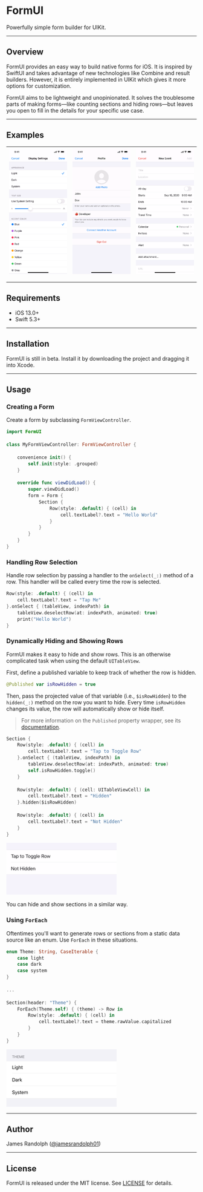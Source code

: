 # FormUI

Powerfully simple form builder for UIKit.

---

## Overview

FormUI provides an easy way to build native forms for iOS. It is inspired by SwiftUI and takes advantage of new technologies like Combine and result builders. However, it is entirely implemented in UIKit which gives it more options for customization.

FormUI aims to be lightweight and unopinionated. It solves the troublesome parts of making forms—like counting sections and hiding rows—but leaves you open to fill in the details for your specific use case.

---

## Examples

| ![Display Settings](https://raw.githubusercontent.com/james01/FormUI/main/Docs/Images/Display.gif) | ![Profile](https://raw.githubusercontent.com/james01/FormUI/main/Docs/Images/Profile.gif) | ![New Event](https://raw.githubusercontent.com/james01/FormUI/main/Docs/Images/Event.gif) |
| :------------------------------------------------------------------------------------------------: | :---------------------------------------------------------------------------------------: | :---------------------------------------------------------------------------------------: |

---

## Requirements

- iOS 13.0+
- Swift 5.3+

---

## Installation

FormUI is still in beta. Install it by downloading the project and dragging it into Xcode.

---

## Usage

### Creating a Form

Create a form by subclassing `FormViewController`.

```swift
import FormUI

class MyFormViewController: FormViewController {

    convenience init() {
        self.init(style: .grouped)
    }

    override func viewDidLoad() {
        super.viewDidLoad()
        form = Form {
            Section {
                Row(style: .default) { (cell) in
                    cell.textLabel?.text = "Hello World"
                }
            }
        }
    }
}
```

### Handling Row Selection

Handle row selection by passing a handler to the `onSelect(_:)` method of a row. This handler will be called every time the row is selected.

```swift
Row(style: .default) { (cell) in
    cell.textLabel?.text = "Tap Me"
}.onSelect { (tableView, indexPath) in
    tableView.deselectRow(at: indexPath, animated: true)
    print("Hello World")
}
```

### Dynamically Hiding and Showing Rows

FormUI makes it easy to hide and show rows. This is an otherwise complicated task when using the default `UITableView`.

First, define a published variable to keep track of whether the row is hidden.

```swift
@Published var isRowHidden = true
```

Then, pass the projected value of that variable (i.e., `$isRowHidden`) to the `hidden(_:)` method on the row you want to hide. Every time `isRowHidden` changes its value, the row will automatically show or hide itself.

> For more information on the `Published` property wrapper, see its [documentation](https://developer.apple.com/documentation/combine/published).

```swift
Section {
    Row(style: .default) { (cell) in
        cell.textLabel?.text = "Tap to Toggle Row"
    }.onSelect { (tableView, indexPath) in
        tableView.deselectRow(at: indexPath, animated: true)
        self.isRowHidden.toggle()
    }

    Row(style: .default) { (cell: UITableViewCell) in
        cell.textLabel?.text = "Hidden"
    }.hidden($isRowHidden)

    Row(style: .default) { (cell) in
        cell.textLabel?.text = "Not Hidden"
    }
}
```

<img src="https://raw.githubusercontent.com/james01/FormUI/main/Docs/Images/Hidden.gif" width="292" />

You can hide and show sections in a similar way.

### Using `ForEach`

Oftentimes you'll want to generate rows or sections from a static data source like an enum. Use `ForEach` in these situations.

```swift
enum Theme: String, CaseIterable {
    case light
    case dark
    case system
}

...

Section(header: "Theme") {
    ForEach(Theme.self) { (theme) -> Row in
        Row(style: .default) { (cell) in
            cell.textLabel?.text = theme.rawValue.capitalized
        }
    }
}
```

<img src="https://raw.githubusercontent.com/james01/FormUI/main/Docs/Images/ForEach.png" width="292" />

---

## Author

James Randolph ([@jamesrandolph01](https://twitter.com/jamesrandolph01))

---

## License

FormUI is released under the MIT license. See [LICENSE](LICENSE) for details.
